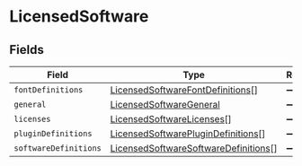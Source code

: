 # LicensedSoftware


## Fields

| Field                                                                                               | Type                                                                                                | Required                                                                                            | Description                                                                                         |
| --------------------------------------------------------------------------------------------------- | --------------------------------------------------------------------------------------------------- | --------------------------------------------------------------------------------------------------- | --------------------------------------------------------------------------------------------------- |
| `fontDefinitions`                                                                                   | [LicensedSoftwareFontDefinitions](../../models/shared/licensedsoftwarefontdefinitions.md)[]         | :heavy_minus_sign:                                                                                  | N/A                                                                                                 |
| `general`                                                                                           | [LicensedSoftwareGeneral](../../models/shared/licensedsoftwaregeneral.md)                           | :heavy_minus_sign:                                                                                  | N/A                                                                                                 |
| `licenses`                                                                                          | [LicensedSoftwareLicenses](../../models/shared/licensedsoftwarelicenses.md)[]                       | :heavy_minus_sign:                                                                                  | N/A                                                                                                 |
| `pluginDefinitions`                                                                                 | [LicensedSoftwarePluginDefinitions](../../models/shared/licensedsoftwareplugindefinitions.md)[]     | :heavy_minus_sign:                                                                                  | N/A                                                                                                 |
| `softwareDefinitions`                                                                               | [LicensedSoftwareSoftwareDefinitions](../../models/shared/licensedsoftwaresoftwaredefinitions.md)[] | :heavy_minus_sign:                                                                                  | N/A                                                                                                 |